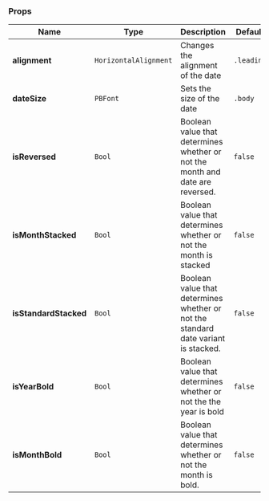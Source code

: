 ### Props
| Name | Type | Description | Default | Values |
| --- | ----------- | --------- | --------- | --------- |
| **alignment** | `HorizontalAlignment` | Changes the alignment of the date | `.leading` | `.leading` `.trailing` |
| **dateSize** | `PBFont` |Sets the size of the date | `.body` |  `.subcaption` `.caption` `.body` |
| **isReversed** | `Bool` | Boolean value that determines whether or not the month and date are reversed. | `false` |  `true` `false` |
| **isMonthStacked** | `Bool` | Boolean value that determines whether or not the month is stacked | `false` |  `true` `false` |
| **isStandardStacked** | `Bool` | Boolean value that determines whether or not the standard date variant is stacked. | `false` |  `true` `false` |
| **isYearBold** | `Bool` | Boolean value that determines whether or not the the year is bold | `false` |  `true` `false` |
| **isMonthBold** | `Bool` | Boolean value that determines whether or not the month  is bold. | `false` |  `true` `false` |
